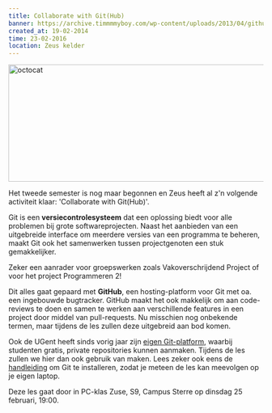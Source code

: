 ```yaml
---
title: Collaborate with Git(Hub)
banner: https://archive.timmmmyboy.com/wp-content/uploads/2013/04/githuboctacat.jpg
created_at: 19-02-2014
time: 23-02-2016
location: Zeus kelder
---
```


<img src="https://archive.timmmmyboy.com/wp-content/uploads/2013/04/githuboctacat.jpg" alt="octocat" width="600" height="232" class="aligncenter" />

Het tweede semester is nog maar begonnen en Zeus heeft al z'n volgende activiteit klaar: 'Collaborate with Git(Hub)'.

Git is een <strong>versiecontrolesysteem</strong> dat een oplossing biedt voor alle problemen bij grote softwareprojecten. Naast het aanbieden van een uitgebreide interface om meerdere versies van een programma te beheren, maakt Git ook het samenwerken tussen projectgenoten een stuk gemakkelijker.

Zeker een aanrader voor groepswerken zoals Vakoverschrijdend Project of voor het project Programmeren 2!

Dit alles gaat gepaard met <strong>GitHub</strong>, een hosting-platform voor Git met oa. een ingebouwde bugtracker. GitHub maakt het ook makkelijk om aan code-reviews te doen en samen te werken aan verschillende features in een project door middel van pull-requests. Nu misschien nog onbekende termen, maar tijdens de les zullen deze uitgebreid aan bod komen.

Ook de UGent heeft sinds vorig jaar zijn <a href="https://github.ugent.be">eigen Git-platform</a>, waarbij studenten gratis, private repositories kunnen aanmaken. Tijdens de les zullen we hier dan ook gebruik van maken. Lees zeker ook eens de <a href="https://help.github.com/">handleiding</a> om Git te installeren, zodat je meteen de les kan meevolgen op je eigen laptop.

Deze les gaat door in PC-klas Zuse, S9, Campus Sterre op dinsdag 25 februari, 19:00.
